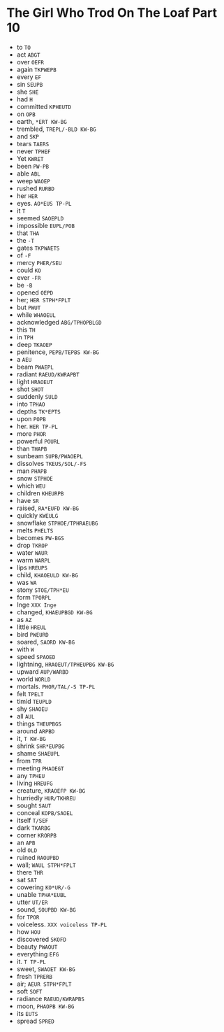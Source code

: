 # The Girl Who Trod On The Loaf Part 10

* to `TO`
* act `ABGT`
* over `OEFR`
* again `TKPWEPB`
* every `EF`
* sin `SEUPB`
* she `SHE`
* had `H`
* committed `KPHEUTD`
* on `OPB`
* earth, `*ERT KW-BG`
* trembled, `TREPL/-BLD KW-BG`
* and `SKP`
* tears `TAERS`
* never `TPHEF`
* Yet `KWRET`
* been `PW-PB`
* able `ABL`
* weep `WAOEP`
* rushed `RURBD`
* her `HER`
* eyes. `AO*EUS TP-PL`
* it `T`
* seemed `SAOEPLD`
* impossible `EUPL/POB`
* that `THA`
* the `-T`
* gates `TKPWAETS`
* of `-F`
* mercy `PHER/SEU`
* could `KO`
* ever `-FR`
* be `-B`
* opened `OEPD`
* her; `HER STPH*FPLT`
* but `PWUT`
* while `WHAOEUL`
* acknowledged `ABG/TPHOPBLGD`
* this `TH`
* in `TPH`
* deep `TKAOEP`
* penitence, `PEPB/TEPBS KW-BG`
* a `AEU`
* beam `PWAEPL`
* radiant `RAEUD/KWRAPBT`
* light `HRAOEUT`
* shot `SHOT`
* suddenly `SULD`
* into `TPHAO`
* depths `TK*EPTS`
* upon `POPB`
* her. `HER TP-PL`
* more `PHOR`
* powerful `POURL`
* than `THAPB`
* sunbeam `SUPB/PWAOEPL`
* dissolves `TKEUS/SOL/-FS`
* man `PHAPB`
* snow `STPHOE`
* which `WEU`
* children `KHEURPB`
* have `SR`
* raised, `RA*EUFD KW-BG`
* quickly `KWEULG`
* snowflake `STPHOE/TPHRAEUBG`
* melts `PHELTS`
* becomes `PW-BGS`
* drop `TKROP`
* water `WAUR`
* warm `WARPL`
* lips `HREUPS`
* child, `KHAOEULD KW-BG`
* was `WA`
* stony `STOE/TPH*EU`
* form `TPORPL`
* Inge `XXX Inge`
* changed, `KHAEUPBGD KW-BG`
* as `AZ`
* little `HREUL`
* bird `PWEURD`
* soared, `SAORD KW-BG`
* with `W`
* speed `SPAOED`
* lightning, `HRAOEUT/TPHEUPBG KW-BG`
* upward `AUP/WARBD`
* world `WORLD`
* mortals. `PHOR/TAL/-S TP-PL`
* felt `TPELT`
* timid `TEUPLD`
* shy `SHAOEU`
* all `AUL`
* things `THEUPBGS`
* around `ARPBD`
* it, `T KW-BG`
* shrink `SHR*EUPBG`
* shame `SHAEUPL`
* from `TPR`
* meeting `PHAOEGT`
* any `TPHEU`
* living `HREUFG`
* creature, `KRAOEFP KW-BG`
* hurriedly `HUR/TKHREU`
* sought `SAUT`
* conceal `KOPB/SAOEL`
* itself `T/SEF`
* dark `TKARBG`
* corner `KRORPB`
* an `APB`
* old `OLD`
* ruined `RAOUPBD`
* wall; `WAUL STPH*FPLT`
* there `THR`
* sat `SAT`
* cowering `KO*UR/-G`
* unable `TPHA*EUBL`
* utter `UT/ER`
* sound, `SOUPBD KW-BG`
* for `TPOR`
* voiceless. `XXX voiceless TP-PL`
* how `HOU`
* discovered `SKOFD`
* beauty `PWAOUT`
* everything `EFG`
* it. `T TP-PL`
* sweet, `SWAOET KW-BG`
* fresh `TPRERB`
* air; `AEUR STPH*FPLT`
* soft `SOFT`
* radiance `RAEUD/KWRAPBS`
* moon, `PHAOPB KW-BG`
* its `EUTS`
* spread `SPRED`
